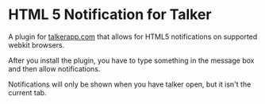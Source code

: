 # HTML 5 Notification for Talker

A plugin for [talkerapp.com](http://talkerapp.com) that allows for HTML5 notifications on supported webkit browsers.

After you install the plugin, you have to type something in the message box and then allow notifications.

Notifications will only be shown when you have talker open, but it isn't the current tab.